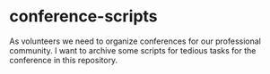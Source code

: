 # conference-scripts
As volunteers we need to organize conferences for our professional community. I want to archive some scripts for tedious tasks for the conference in this repository.
